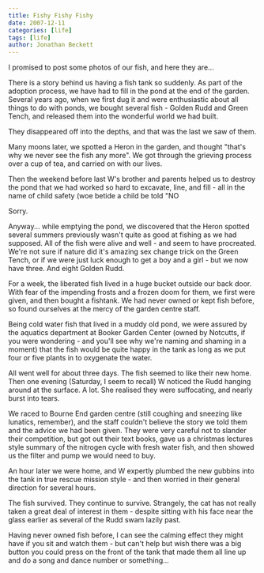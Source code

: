```yaml
---
title: Fishy Fishy Fishy
date: 2007-12-11
categories: [life]
tags: [life]
author: Jonathan Beckett
---
```


I promised to post some photos of our fish, and here they are...

There is a story behind us having a fish tank so suddenly. As part of the adoption process, we have had to fill in the pond at the end of the garden. Several years ago, when we first dug it and were enthusiastic about all things to do with ponds, we bought several fish - Golden Rudd and Green Tench, and released them into the wonderful world we had built.

They disappeared off into the depths, and that was the last we saw of them.

Many moons later, we spotted a Heron in the garden, and thought "that's why we never see the fish any more". We got through the grieving process over a cup of tea, and carried on with our lives.

Then the weekend before last W's brother and parents helped us to destroy the pond that we had worked so hard to excavate, line, and fill - all in the name of child safety (woe betide a child be told "NO 

Sorry.

Anyway... while emptying the pond, we discovered that the Heron spotted several summers previously wasn't quite as good at fishing as we had supposed. All of the fish were alive and well - and seem to have procreated. We're not sure if nature did it's amazing sex change trick on the Green Tench, or if we were just luck enough to get a boy and a girl - but we now have three. And eight Golden Rudd.

For a week, the liberated fish lived in a huge bucket outside our back door. With fear of the impending frosts and a frozen doom for them, we first were given, and then bought a fishtank. We had never owned or kept fish before, so found ourselves at the mercy of the garden centre staff.

Being cold water fish that lived in a muddy old pond, we were assured by the aquatics department at Booker Garden Center (owned by Notcutts, if you were wondering - and you'll see why we're naming and shaming in a moment) that the fish would be quite happy in the tank as long as we put four or five plants in to oxygenate the water.

All went well for about three days. The fish seemed to like their new home. Then one evening (Saturday, I seem to recall) W noticed the Rudd hanging around at the surface. A lot. She realised they were suffocating, and nearly burst into tears.

We raced to Bourne End garden centre (still coughing and sneezing like lunatics, remember), and the staff couldn't believe the story we told them and the advice we had been given. They were very careful not to slander their competition, but got out their text books, gave us a christmas lectures style summary of the nitrogen cycle with fresh water fish, and then showed us the filter and pump we would need to buy.

An hour later we were home, and W expertly plumbed the new gubbins into the tank in true rescue mission style - and then worried in their general direction for several hours.

The fish survived. They continue to survive. Strangely, the cat has not really taken a great deal of interest in them - despite sitting with his face near the glass earlier as several of the Rudd swam lazily past.

Having never owned fish before, I can see the calming effect they might have if you sit and watch them - but can't help but wish there was a big button you could press on the front of the tank that made them all line up and do a song and dance number or something...